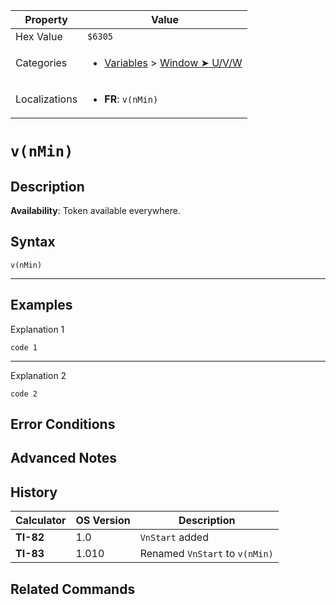 | Property      | Value |
|---------------|-------|
| Hex Value     | `$6305`|
| Categories    | <ul><li>[Variables](<../categories/Variables.md>) > [Window ➤ U/V/W](<../categories/Variables.md#Window ➤ U/V/W>)</li></ul> |
| Localizations | <ul><li><b>FR</b>: `v(nMin)`</li></ul> |

# `v(nMin)`

## Description



<b>Availability</b>: Token available everywhere.

## Syntax
`v(nMin)`

<hr>

## Examples

Explanation 1
```ti-basic
code 1
```
---
Explanation 2
```ti-basic
code 2
```

## Error Conditions


## Advanced Notes


## History
| Calculator | OS Version | Description |
|------------|------------|-------------|
| <b>TI-82</b> | 1.0 | `VnStart` added
| <b>TI-83</b> | 1.010 | Renamed `VnStart` to `v(nMin)`

## Related Commands

    